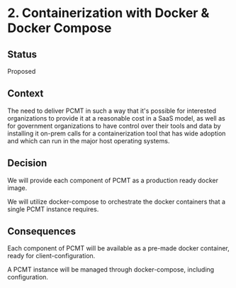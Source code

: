 # 2. Containerization with Docker & Docker Compose

## Status

Proposed

## Context

The need to deliver PCMT in such a way that it's possible for interested 
organizations to provide it at a reasonable cost in a SaaS model, as well
as for government organizations to have control over their tools and data by 
installing it on-prem calls for a containerization tool that has wide adoption
and which can run in the major host operating systems.

## Decision

We will provide each component of PCMT as a production ready docker image.

We will utilize docker-compose to orchestrate the docker containers that a 
single PCMT instance requires.

## Consequences

Each component of PCMT will be available as a pre-made docker container,
ready for client-configuration.

A PCMT instance will be managed through docker-compose, including configuration.